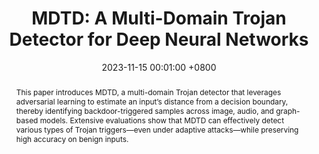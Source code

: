 ---
title:          "MDTD: A Multi-Domain Trojan Detector for Deep Neural Networks"
date:           2023-11-15 00:01:00 +0800
selected:       true
# pub:            "ACM SIGSAC Conference on Computer and Communications Security (CCS)"
pub: "ACM CCS 2023"
pub_date:       "2023"
abstract: >-
  This paper introduces MDTD, a multi-domain Trojan detector that leverages adversarial learning to estimate an input’s distance from a decision boundary, thereby identifying backdoor-triggered samples across image, audio, and graph-based models. Extensive evaluations show that MDTD can effectively detect various types of Trojan triggers—even under adaptive attacks—while preserving high accuracy on benign inputs.
# cover:          /assets/images/empty_300x200.png
authors:
- Arezoo Rajabi
-  Surudhi Asokraj
-   Fengqing Jiang
-    Luyao Niu
-     Bhaskar Ramasubramanian
-      James Ritcey
-       Radha Poovendran
links:
  Paper: https://dl.acm.org/doi/10.1145/3576915.3623082
---